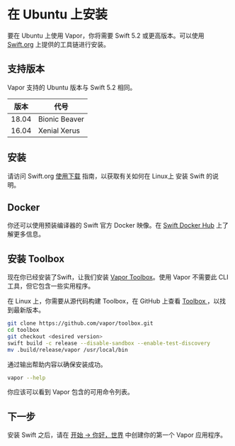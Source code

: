 # 在 Ubuntu 上安装

要在 Ubuntu 上使用 Vapor，你将需要 Swift 5.2 或更高版本。可以使用 [Swift.org](https://swift.org/download/) 上提供的工具链进行安装。

## 支持版本

Vapor 支持的 Ubuntu 版本与 Swift 5.2 相同。

| 版本 | 代号          |
|---------|-------------------|
| 18.04   | Bionic Beaver     |
| 16.04   | Xenial Xerus      |

## 安装

请访问 Swift.org [使用下载](https://swift.org/download/#using-downloads) 指南，以获取有关如何在 Linux上 安装 Swift 的说明。

## Docker

你还可以使用预装编译器的 Swift 官方 Docker 映像。在 [Swift Docker Hub](https://hub.docker.com/_/swift) 上了解更多信息。

## 安装 Toolbox

现在你已经安装了Swift，让我们安装 [Vapor Toolbox](https://github.com/vapor/toolbox)。使用 Vapor 不需要此 CLI 工具，但它包含一些实用程序。

在 Linux 上，你需要从源代码构建 Toolbox，在 GitHub 上查看 <a href="https://github.com/vapor/toolbox/releases" target="_blank">Toolbox </a>，以找到最新版本。

```sh
git clone https://github.com/vapor/toolbox.git
cd toolbox
git checkout <desired version>
swift build -c release --disable-sandbox --enable-test-discovery
mv .build/release/vapor /usr/local/bin
```

通过输出帮助内容以确保安装成功。

```sh
vapor --help
```

你应该可以看到 Vapor 包含的可用命令列表。

## 下一步

安装 Swift 之后，请在 [开始 &rarr; 你好，世界](../start/hello-world.md) 中创建你的第一个 Vapor 应用程序。
